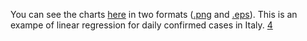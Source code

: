 You can see the charts [here][1] in two formats ([.png][2] and [.eps][3]). 
This is an exampe of linear regression for daily confirmed cases in Italy.
[4] 

   [1]: https://github.com/MatteoOrlandini/COVID19/tree/master/Charts
   [2]: https://github.com/MatteoOrlandini/COVID19/tree/master/Charts/PNG
   [3]: https://github.com/MatteoOrlandini/COVID19/tree/master/Charts/EPS
   [4]: https://raw.githubusercontent.com/MatteoOrlandini/COVID19/master/Charts/PNG/Italy%20daily%20confirmed%20growth.png
